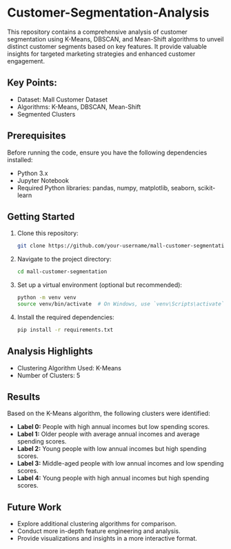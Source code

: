 # Customer-Segmentation-Analysis
This repository contains a comprehensive analysis of customer segmentation using K-Means, DBSCAN, and Mean-Shift algorithms to unveil distinct customer segments based on key features. 
It provide valuable insights for targeted marketing strategies and enhanced customer engagement.

## Key Points:
- Dataset: Mall Customer Dataset
- Algorithms: K-Means, DBSCAN, Mean-Shift
- Segmented Clusters


## Prerequisites

Before running the code, ensure you have the following dependencies installed:

- Python 3.x
- Jupyter Notebook
- Required Python libraries: pandas, numpy, matplotlib, seaborn, scikit-learn


## Getting Started

1. Clone this repository:

   ```bash
   git clone https://github.com/your-username/mall-customer-segmentation.git
   ```

2. Navigate to the project directory:

    ```bash
    cd mall-customer-segmentation
    ```
3. Set up a virtual environment (optional but recommended):

    ```bash
    python -m venv venv
    source venv/bin/activate  # On Windows, use `venv\Scripts\activate`
    ```
4. Install the required dependencies:

    ```bash
    pip install -r requirements.txt
    ```


## Analysis Highlights
- Clustering Algorithm Used: K-Means
- Number of Clusters: 5

## Results
Based on the K-Means algorithm, the following clusters were identified:
- **Label 0:** People with high annual incomes but low spending scores.
- **Label 1:** Older people with average annual incomes and average spending scores.
- **Label 2:** Young people with low annual incomes but high spending scores.
- **Label 3:** Middle-aged people with low annual incomes and low spending scores.
- **Label 4:** Young people with high annual incomes but high spending scores.


## Future Work
- Explore additional clustering algorithms for comparison.
- Conduct more in-depth feature engineering and analysis.
- Provide visualizations and insights in a more interactive format.

